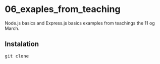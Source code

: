 # 06_exaples_from_teaching
Node.js basics and Express.js basics examples from teachings the 11 og March.

## Instalation

<pre>git clone </pre>
